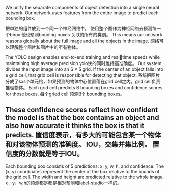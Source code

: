 
We unify the separate components of object detection
into a single neural network. Our network uses features
from the entire image to predict each bounding box.

把单独的组件放到一个同一个神经网络中。
使用整个图作为神经网络去预测每一个bbox
他也预测bouding boxes 关联的所有的类别。
 This means our network reasons globally about the full image and all the objects in the image.
 网络可以理解整个图片和图片中的所有物体。

 The YOLO design enables end-to-end training and realtime speeds while maintaining high average precision
 yolo快的同时维持高准确度。
 Our system divides the input image into an S × S grid.
If the center of an object falls into a grid cell, that grid cell is responsible for detecting that object.
系统把图片分成了sxs个单元格，如果预测的物体中心位置落在grid cell之内，grid cell负责推理物体。
Each grid cell predicts B bounding boxes and confidence
scores for those boxes.
每个gried cell 预测B个 bounding boxes。 

These confidence scores reflect how
confident the model is that the box contains an object and
also how accurate it thinks the box is that it predicts.
置信度表示，有多大的可能包含某一个物体和对该物体预测的准确度。
IOU，交集并集比例。
置信度的分数就是等于IOU。
------

Each bounding box consists of 5 predictions: x, y, w, h,
and confidence. The (x, y) coordinates represent the center
of the box relative to the bounds of the grid cell. The width
and height are predicted relative to the whole image.
x，y，w,h的预测都是都是相对预测和label-studio一样的。


